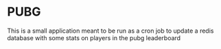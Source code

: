 # PUBG

This is a small application meant to be run as a cron job to update a redis database with some stats on players in the pubg leaderboard